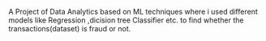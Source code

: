 A Project of Data Analytics  based on ML techniques where i used different models like Regression ,dicision tree Classifier etc. to find whether the transactions(dataset) is fraud or not.
